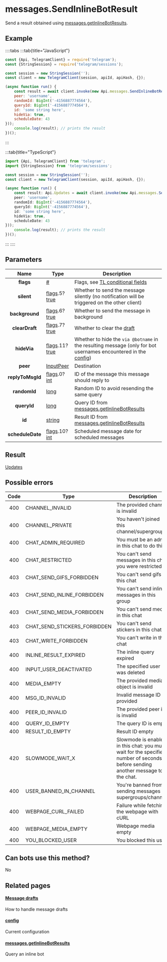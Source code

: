 # messages.SendInlineBotResult

Send a result obtained using [messages.getInlineBotResults](https://core.telegram.org/method/messages.getInlineBotResults).



## Example

::::tabs
:::tab{title="JavaScript"}
```js
const {Api, TelegramClient} = require('telegram');
const {StringSession} = require('telegram/sessions');

const session = new StringSession('');
const client = new TelegramClient(session, apiId, apiHash, {});

(async function run() {
    const result = await client.invoke(new Api.messages.SendInlineBotResult({
    peer: 'username',
    randomId: BigInt('-4156887774564'),
    queryId: BigInt('-4156887774564'),
    id: 'some string here',
    hideVia: true,
    scheduleDate: 43
}));
    console.log(result); // prints the result
})();
```
:::

:::tab{title="TypeScript"}
```ts
import {Api, TelegramClient} from 'telegram';
import {StringSession} from 'telegram/sessions';

const session = new StringSession('');
const client = new TelegramClient(session, apiId, apiHash, {});

(async function run() {
    const result: Api.Updates = await client.invoke(new Api.messages.SendInlineBotResult({
    peer: 'username',
    randomId: BigInt('-4156887774564'),
    queryId: BigInt('-4156887774564'),
    id: 'some string here',
    hideVia: true,
    scheduleDate: 43
}));
    console.log(result); // prints the result
})();
```
:::
::::



## Parameters

| Name | Type | Description |
| :--: | ---- | ----------- |
| **flags** | [#](https://core.telegram.org/type/%23) | Flags, see [TL conditional fields](https://core.telegram.org/mtproto/TL-combinators#conditional-fields) 
| **silent** | [flags](https://core.telegram.org/mtproto/TL-combinators#conditional-fields).5?[true](https://core.telegram.org/constructor/true) | Whether to send the message silently (no notification will be triggered on the other client) 
| **background** | [flags](https://core.telegram.org/mtproto/TL-combinators#conditional-fields).6?[true](https://core.telegram.org/constructor/true) | Whether to send the message in background 
| **clearDraft** | [flags](https://core.telegram.org/mtproto/TL-combinators#conditional-fields).7?[true](https://core.telegram.org/constructor/true) | Whether to clear the [draft](https://core.telegram.org/api/drafts) 
| **hideVia** | [flags](https://core.telegram.org/mtproto/TL-combinators#conditional-fields).11?[true](https://core.telegram.org/constructor/true) | Whether to hide the `via @botname` in the resulting message (only for bot usernames encountered in the [config](https://core.telegram.org/constructor/config)) 
| **peer** | [InputPeer](https://core.telegram.org/type/InputPeer) | Destination 
| **replyToMsgId** | [flags](https://core.telegram.org/mtproto/TL-combinators#conditional-fields).0?[int](https://core.telegram.org/type/int) | ID of the message this message should reply to 
| **randomId** | [long](https://core.telegram.org/type/long) | Random ID to avoid resending the same query 
| **queryId** | [long](https://core.telegram.org/type/long) | Query ID from [messages.getInlineBotResults](https://core.telegram.org/method/messages.getInlineBotResults) 
| **id** | [string](https://core.telegram.org/type/string) | Result ID from [messages.getInlineBotResults](https://core.telegram.org/method/messages.getInlineBotResults) 
| **scheduleDate** | [flags](https://core.telegram.org/mtproto/TL-combinators#conditional-fields).10?[int](https://core.telegram.org/type/int) | Scheduled message date for scheduled messages 


## Result

[Updates](https://core.telegram.org/type/Updates)



## Possible errors

| Code | Type | Description |
| :--: | ---- | ----------- |
| 400 | CHANNEL\_INVALID | The provided channel is invalid 
| 400 | CHANNEL\_PRIVATE | You haven't joined this channel/supergroup 
| 400 | CHAT\_ADMIN\_REQUIRED | You must be an admin in this chat to do this 
| 400 | CHAT\_RESTRICTED | You can't send messages in this chat, you were restricted 
| 403 | CHAT\_SEND\_GIFS\_FORBIDDEN | You can't send gifs in this chat 
| 403 | CHAT\_SEND\_INLINE\_FORBIDDEN | You can't send inline messages in this group 
| 403 | CHAT\_SEND\_MEDIA\_FORBIDDEN | You can't send media in this chat 
| 403 | CHAT\_SEND\_STICKERS\_FORBIDDEN | You can't send stickers in this chat. 
| 403 | CHAT\_WRITE\_FORBIDDEN | You can't write in this chat 
| 400 | INLINE\_RESULT\_EXPIRED | The inline query expired 
| 400 | INPUT\_USER\_DEACTIVATED | The specified user was deleted 
| 400 | MEDIA\_EMPTY | The provided media object is invalid 
| 400 | MSG\_ID\_INVALID | Invalid message ID provided 
| 400 | PEER\_ID\_INVALID | The provided peer id is invalid 
| 400 | QUERY\_ID\_EMPTY | The query ID is empty 
| 400 | RESULT\_ID\_EMPTY | Result ID empty 
| 420 | SLOWMODE\_WAIT\_X | Slowmode is enabled in this chat: you must wait for the specified number of seconds before sending another message to the chat. 
| 400 | USER\_BANNED\_IN\_CHANNEL | You're banned from sending messages in supergroups/channels 
| 400 | WEBPAGE\_CURL\_FAILED | Failure while fetching the webpage with cURL 
| 400 | WEBPAGE\_MEDIA\_EMPTY | Webpage media empty 
| 400 | YOU\_BLOCKED\_USER | You blocked this user 


## Can bots use this method?

No

## Related pages

#### [Message drafts](https://core.telegram.org/api/drafts)

How to handle message drafts



#### [config](https://core.telegram.org/constructor/config)

Current configuration



#### [messages.getInlineBotResults](https://core.telegram.org/method/messages.getInlineBotResults)

Query an inline bot




